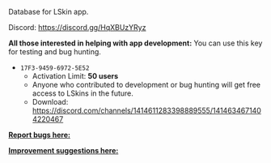 Database for LSkin app.

Discord: https://discord.gg/HqXBUzYRyz



**All those interested in helping with app development:** 
You can use this key for testing and bug hunting.
- `17F3-9459-6972-5E52`
  - Activation Limit: **50 users**
  - Anyone who contributed to development or bug hunting will get free access to LSkins in the future.
  - Download: https://discord.com/channels/1414611283398889555/1414634671404220467

[**Report bugs here:**](https://discord.com/channels/1414611283398889555/1416688406909423647)

[**Improvement suggestions here:**  ](https://discord.com/channels/1414611283398889555/1415084343130587186)
 
 
